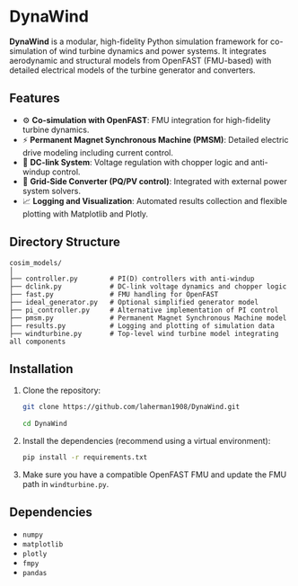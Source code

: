 # DynaWind

**DynaWind** is a modular, high-fidelity Python simulation framework for co-simulation of wind turbine dynamics and power systems. It integrates aerodynamic and structural models from OpenFAST (FMU-based) with detailed electrical models of the turbine generator and converters.

## Features

- ⚙️ **Co-simulation with OpenFAST**: FMU integration for high-fidelity turbine dynamics.
- ⚡ **Permanent Magnet Synchronous Machine (PMSM)**: Detailed electric drive modeling including current control.
- 🔋 **DC-link System**: Voltage regulation with chopper logic and anti-windup control.
- 🔌 **Grid-Side Converter (PQ/PV control)**: Integrated with external power system solvers.
- 📈 **Logging and Visualization**: Automated results collection and flexible plotting with Matplotlib and Plotly.

## Directory Structure

```
cosim_models/
│
├── controller.py        # PI(D) controllers with anti-windup
├── dclink.py            # DC-link voltage dynamics and chopper logic
├── fast.py              # FMU handling for OpenFAST
├── ideal_generator.py   # Optional simplified generator model
├── pi_controller.py     # Alternative implementation of PI control
├── pmsm.py              # Permanent Magnet Synchronous Machine model
├── results.py           # Logging and plotting of simulation data
├── windturbine.py       # Top-level wind turbine model integrating all components
```

## Installation

1. Clone the repository:
   ```bash
   git clone https://github.com/laherman1908/DynaWind.git
  
   cd DynaWind
   ```

2. Install the dependencies (recommend using a virtual environment):
   ```bash
   pip install -r requirements.txt
   ```

3. Make sure you have a compatible OpenFAST FMU and update the FMU path in `windturbine.py`.

## Dependencies

- `numpy`
- `matplotlib`
- `plotly`
- `fmpy`
- `pandas`

